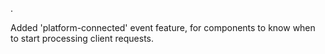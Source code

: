 .

Added 'platform-connected' event feature, for components to know when to start processing client requests.